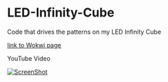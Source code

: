 # LED-Infinity-Cube
Code that drives the patterns on my LED Infinity Cube

[link to Wokwi page](https://wokwi.com/arduino/projects/317954695729513025)

YouTube Video

[![ScreenShot](http://img.youtube.com/vi/gqMg5XhxLH8/0.jpg)](https://youtu.be/gqMg5XhxLH8)


